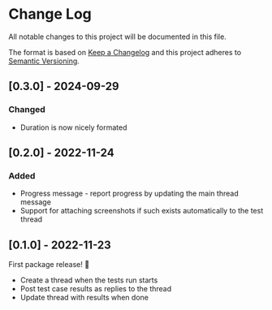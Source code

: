 # Change Log

All notable changes to this project will be documented in this file.

The format is based on [Keep a Changelog](http://keepachangelog.com/)
and this project adheres to [Semantic Versioning](http://semver.org/).

## [0.3.0] - 2024-09-29

### Changed

- Duration is now nicely formated

## [0.2.0] - 2022-11-24

### Added

- Progress message - report progress by updating the main thread message
- Support for attaching screenshots if such exists automatically to the test thread

## [0.1.0] - 2022-11-23

First package release! 🥳

- Create a thread when the tests run starts
- Post test case results as replies to the thread
- Update thread with results when done
